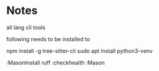 # Notes

all lang cli tools

following needs to be installed to

npm install -g tree-sitter-cli
sudo apt install python3-venv

:MasonInstall ruff
:checkhealth
:Mason
